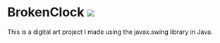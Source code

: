 # BrokenClock ![](https://img.shields.io/badge/Download%20and%20-Run-brightgreen?style=for-the-badge)
This is a digital art project I made using the javax.swing library in Java.
